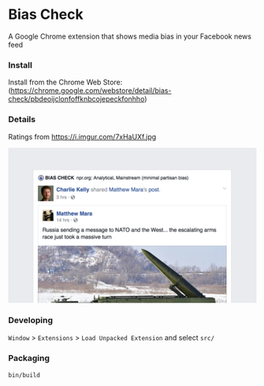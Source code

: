 # Bias Check

A Google Chrome extension that shows media bias in your Facebook news feed

### Install

Install from the Chrome Web Store:
(https://chrome.google.com/webstore/detail/bias-check/pbdeoijclonfoffknbcojepeckfonhho)

### Details

Ratings from https://i.imgur.com/7xHaUXf.jpg

![Screenshot](https://raw.githubusercontent.com/rivers/bias-check/master/screenshots/screenshot-2.png)

### Developing

`Window` > `Extensions` > `Load Unpacked Extension` and select `src/`

### Packaging

```sh
bin/build
```
